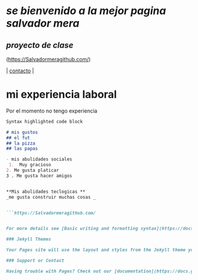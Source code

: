 # _se bienvenido a la mejor pagina salvador mera_
## *proyecto de clase*

(https://Salvadormeragithub.com/)
   
| [contacto](./contacto.md) |

# mi experiencia laboral #
Por el momento no tengo experiencia 

```markdown
Syntax highlighted code block

# mis gustos 
## el fut 
## la pizza 
## las papas 

- mis abulidades sociales 
 1.  Muy gracioso 
2. Me gusta platicar 
3 . Me gusta hacer amigos 


**Mis abulidades teclogicas ** 
_me gusta construir muchas cosas _


```https://Salvadormeragithub.com/


For more details see [Basic writing and formatting syntax](https://docs.github.com/en/github/writing-on-github/getting-started-with-writing-and-formatting-on-github/basic-writing-and-formatting-syntax).

### Jekyll Themes

Your Pages site will use the layout and styles from the Jekyll theme you have selected in your [repository settings](https://github.com/salvadormera/salvadormera.github.io/settings/pages). The name of this theme is saved in the Jekyll `_config.yml` configuration file.

### Support or Contact

Having trouble with Pages? Check out our [documentation](https://docs.github.com/categories/github-pages-basics/) or [contact support](https://support.github.com/contact) and we’ll help you sort it out.
